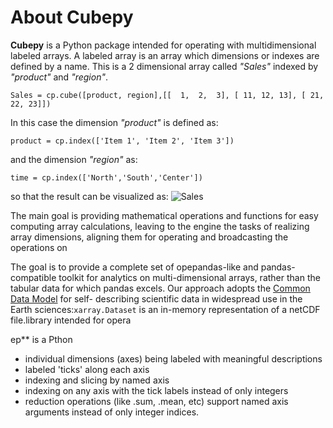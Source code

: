 # About Cubepy

**Cubepy** is a Python package intended for operating with multidimensional labeled arrays. A labeled array is an array which dimensions or indexes are defined by a name.
This is a 2 dimensional array called *"Sales"* indexed by *"product"* and *"region"*.

`Sales = cp.cube([product, region],[[  1,  2,  3], [ 11, 12, 13], [ 21, 22, 23]])`

In this case the dimension *"product"* is defined as:

    product = cp.index(['Item 1', 'Item 2', 'Item 3'])

and the dimension *"region"* as:

    time = cp.index(['North','South','Center'])

so that the result can be visualized as:
![Sales](https://drive.google.com/open?id=1liAA60Qs972OTNxOFWQohm3muZCr6oVm)

The main goal is providing mathematical operations and functions for easy computing array calculations, leaving to the engine the tasks of realizing array dimensions, aligning them for operating and broadcasting the operations on 


The goal is to provide a complete set of opepandas-like and pandas-compatible toolkit for analytics on multi-dimensional arrays, rather than the tabular data for which pandas excels. Our approach adopts the  [Common Data Model](http://www.unidata.ucar.edu/software/thredds/current/netcdf-java/CDM)  for self- describing scientific data in widespread use in the Earth sciences:`xarray.Dataset`  is an in-memory representation of a netCDF file.library intended for opera

ep** is a Pthon 
-   individual dimensions (axes) being labeled with meaningful descriptions
-   labeled 'ticks' along each axis
-   indexing and slicing by named axis
-   indexing on any axis with the tick labels instead of only integers
-   reduction operations (like .sum, .mean, etc) support named axis arguments instead of only integer indices.
<!--stackedit_data:
eyJoaXN0b3J5IjpbMTY0NTk0NzI5NywxNDY4NjYwNjc5LDY3MD
c2NTI4NiwtMTQwODY4Mzk2MSwyODE3NjU0NDYsLTc2NTA2NzU0
NSw5MjU4MDk1ODcsMTg4ODgzNjQxMiwtMTY4ODY1MTY4MCwtNj
U4MDUzMDAwLDEzOTI5MzM4ODQsMTYxOTU4OTc1LDE1NDQwMDY0
MSwtMTI2NzcwNTk2NywtMjQzODIwMzI4LDE0MjIxNzQ0MDYsLT
EzMDM0MDQ1MTgsNDY2MjI0MjYwLDkwMTUzODA5NiwyNjgyMTQ2
MzZdfQ==
-->